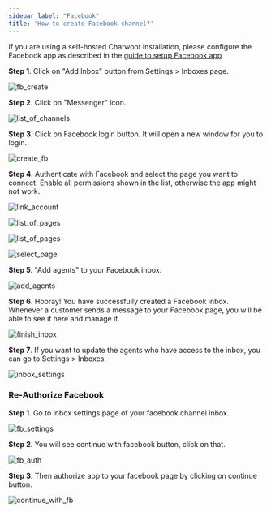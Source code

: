 ```yaml
---
sidebar_label: "Facebook"
title: 'How to create Facebook channel?'
---
```


If you are using a self-hosted Chatwoot installation, please configure the Facebook app as described in the [guide to setup Facebook app](/docs/self-hosted/configuration/features/integrations/facebook-channel-setup)

**Step 1**. Click on "Add Inbox" button from Settings > Inboxes page.

![fb_create](./images/facebook/inbox_create.png)

**Step 2**. Click on "Messenger" icon.

![list_of_channels](./images/facebook/list_of_channels.png)

**Step 3**. Click on Facebook login button. It will open a new window for you to login.

![create_fb](./images/facebook/login_with_facebook.png)

**Step 4**. Authenticate with Facebook and select the page you want to connect. Enable all permissions shown in the list, otherwise the app might not work.

![link_account](./images/facebook/link_account.png)

![list_of_pages](./images/facebook/list_of_pages.png)

![list_of_pages](./images/facebook/permissions.png)

![select_page](./images/facebook/select_page.png)

**Step 5**. "Add agents" to your Facebook inbox.

![add_agents](./images/facebook/add_agents.png)

**Step 6**. Hooray! You have successfully created a Facebook inbox. Whenever a customer sends a message to your Facebook page, you will be able to see it here and manage it.

![finish_inbox](./images/facebook/finish_inbox.png)

**Step 7**. If you want to update the agents who have access to the inbox, you can go to Settings > Inboxes.

![inbox_settings](./images/facebook/inbox_settings.png)


### Re-Authorize Facebook
**Step 1**. Go to inbox settings page of your facebook channel inbox.

![fb_settings](./images/facebook/fb_settings.png)

**Step 2**. You will see continue with facebook button, click on that.

![fb_auth](./images/facebook/fb_auth.png)

**Step 3**. Then authorize app to your facebook page by clicking on continue button.

![continue_with_fb](./images/facebook/continue_with_fb.png)
